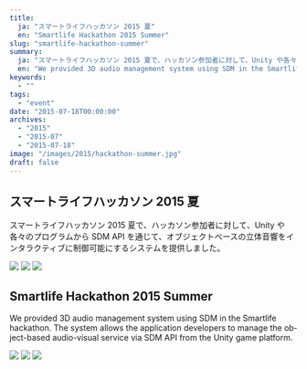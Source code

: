 ```yaml
---
title:
  ja: "スマートライフハッカソン 2015 夏"
  en: "Smartlife Hackathon 2015 Summer"
slug: "smartlife-hackathon-summer"
summary:
  ja: "スマートライフハッカソン 2015 夏で、ハッカソン参加者に対して、Unity や各々のプログラムから SDM API を通じて、オブジェクトベースの立体音響をインタラクティブに制御可能にするシステムを提供しました。"
  en: "We provided 3D audio management system using SDM in the Smartlife hackathon. "
keywords:
  - ""
tags:
  - "event"
date: "2015-07-18T00:00:00"
archives:
  - "2015"
  - "2015-07"
  - "2015-07-18"
image: "/images/2015/hackathon-summer.jpg"
draft: false
---
```


<!-- 日本語記事ここから -->
<section lang="ja" v-if="$context.locale === 'ja-jp'">

# スマートライフハッカソン 2015 夏

スマートライフハッカソン 2015 夏で、ハッカソン参加者に対して、Unity や各々のプログラムから SDM API を通じて、オブジェクトベースの立体音響をインタラクティブに制御可能にするシステムを提供しました。

<div class="grid grid-rows-1 grid-cols-3 gap-4">
  <a href="/archives/img/SmartLifeHackathon2015/photo-1.jpg"><img src="/archives/img/SmartLifeHackathon2015/photo-1.jpg" /></a>
  <a href="/archives/img/SmartLifeHackathon2015/photo-2.jpg"><img src="/archives/img/SmartLifeHackathon2015/photo-2.jpg" /></a>
  <a href="/archives/img/SmartLifeHackathon2015/photo-3.jpg"><img src="/archives/img/SmartLifeHackathon2015/photo-3.jpg" /></a>
</div>

</section>
<!-- 日本語記事ここまで -->

<!-- English article start -->
<section lang="en" v-else>

# Smartlife Hackathon 2015 Summer

We provided 3D audio management system using SDM in the Smartlife hackathon. The system allows the application developers to manage the object-based audio-visual service via SDM API from the Unity game platform.

<div class="grid grid-rows-1 grid-cols-3 gap-4">
  <a href="/archives/img/SmartLifeHackathon2015/photo-1.jpg"><img src="/archives/img/SmartLifeHackathon2015/photo-1.jpg" /></a>
  <a href="/archives/img/SmartLifeHackathon2015/photo-2.jpg"><img src="/archives/img/SmartLifeHackathon2015/photo-2.jpg" /></a>
  <a href="/archives/img/SmartLifeHackathon2015/photo-3.jpg"><img src="/archives/img/SmartLifeHackathon2015/photo-3.jpg" /></a>
</div>

</section>
<!-- English article end -->
